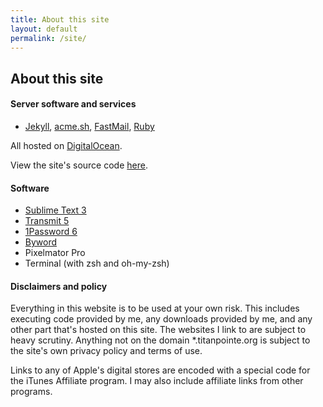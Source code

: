 ```yaml
---
title: About this site
layout: default
permalink: /site/
---
```


## About this site

#### Server software and services

* [Jekyll](https://jekyllrb.com/), [acme.sh](https://github.com/Neilpang/acme.sh/), [FastMail](https://www.fastmail.com/?STKI=17107656), [Ruby](https://www.ruby-lang.org/en/)

All hosted on [DigitalOcean](https://m.do.co/c/d4f8c9c9d236).

View the site's source code [here](https://github.com/georgeperez/titanpointe.org).  

#### Software

*   [Sublime Text 3](https://sublimetext.com/)
*   [Transmit 5](https://panic.com/transmit/)
*   [1Password 6](https://1password.com/)
*   [Byword](https://bywordapp.com)
*   Pixelmator Pro
*   Terminal (with zsh and oh-my-zsh)

#### Disclaimers and policy

Everything in this website is to be used at your own risk. This includes executing code provided by me, any downloads provided by me, and any other part that's hosted on this site. The websites I link to are subject to heavy scrutiny. Anything not on the domain \*.titanpointe.org is subject to the site's own privacy policy and terms of use.

Links to any of Apple's digital stores are encoded with a special code for the iTunes Affiliate program. I may also include affiliate links from other programs.
